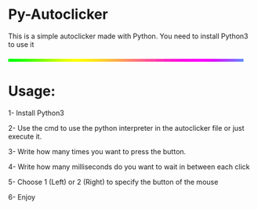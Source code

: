 # Py-Autoclicker
This is a simple autoclicker made with Python. You need to install Python3 to use it

<p>
  <img src="https://raw.githubusercontent.com/Bennitenni111/Bennitenni111/main/rainbowline.gif" />
</p>

# Usage:
<p>
1- Install Python3
</p>
<p>
2- Use the cmd to use the python interpreter in the autoclicker file or just execute it.
</p>
<p>
3- Write how many times you want to press the button.
</p>
<p>
4- Write how many milliseconds do you want to wait in between each click
</p>
<p>
5- Choose 1 (Left) or 2 (Right) to specify the button of the mouse
</p>
<p>
6- Enjoy
</p>
